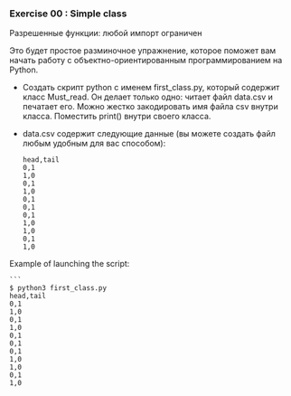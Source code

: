 ### Exercise 00 : Simple class

Разрешенные функции: любой импорт ограничен

Это будет простое разминочное упражнение, которое поможет вам начать работу с объектно-ориентированным программированием на Python.

* Создать скрипт python с именем first_class.py, который содержит класс Must_read. Он делает только одно: читает файл data.csv и печатает его. Можно жестко закодировать имя файла csv внутри класса. Поместить print() внутри своего класса.

* data.csv содержит следующие данные (вы можете создать файл любым удобным для вас способом):

    ```
    head,tail
    0,1
    1,0
    0,1
    1,0
    0,1
    0,1
    0,1
    1,0
    1,0
    0,1
    1,0
    ```
  
Example of launching the script:

    ```
    $ python3 first_class.py
    head,tail
    0,1
    1,0
    0,1
    1,0
    0,1
    0,1
    0,1
    1,0
    1,0
    0,1
    1,0
 
